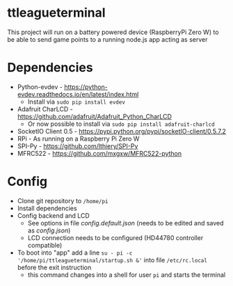 # ttleagueterminal
This project will run on a battery powered device (RaspberryPi Zero W)
to be able to send game points to a running node.js app acting as server

# Dependencies
* Python-evdev - https://python-evdev.readthedocs.io/en/latest/index.html
  * Install via ``sudo pip install evdev``
* Adafruit CharLCD - https://github.com/adafruit/Adafruit_Python_CharLCD
  * Or now possible to install via ``sudo pip install adafruit-charlcd``
* SocketIO Client 0.5 - https://pypi.python.org/pypi/socketIO-client/0.5.7.2
* RPi - As running on a Raspberry Pi Zero W
* SPI-Py - https://github.com/lthiery/SPI-Py
* MFRC522 - https://github.com/mxgxw/MFRC522-python

# Config 
* Clone git repository to ``/home/pi``
* Install dependencies
* Config backend and LCD
  * See options in file _config.default.json_ (needs to be edited and saved as _config.json_)
  * LCD connection needs to be configured (HD44780 controller compatible)
* To boot into "app" add a line ``su - pi -c '/home/pi/ttleagueterminal/startup.sh &'`` into file ``/etc/rc.local`` before the exit instruction
  * this command changes into a shell for user ```pi``` and starts the terminal
